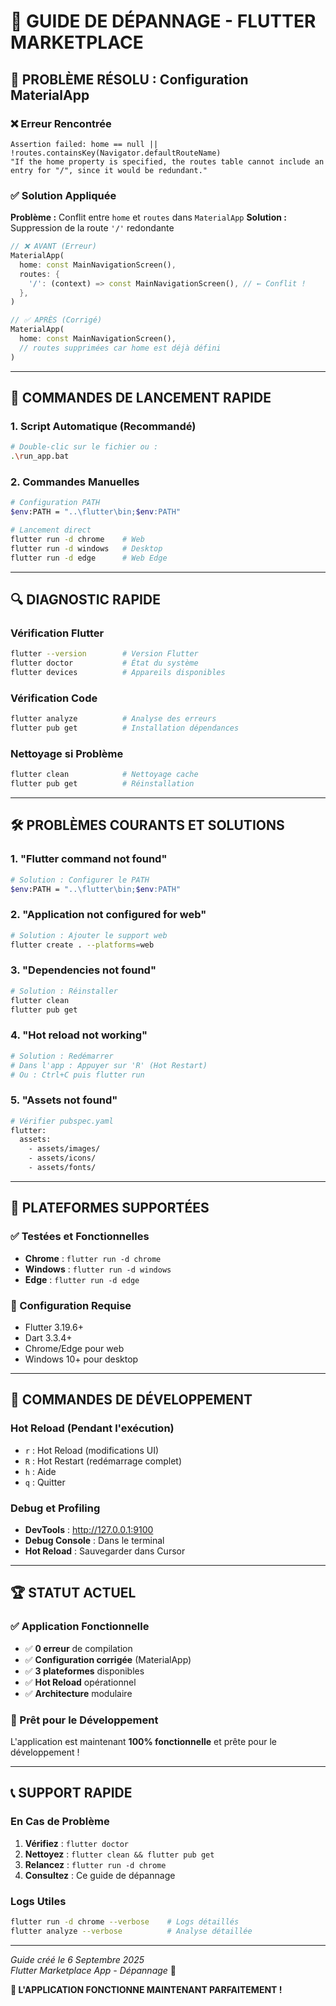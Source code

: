 # 🔧 GUIDE DE DÉPANNAGE - FLUTTER MARKETPLACE

## 🚨 **PROBLÈME RÉSOLU : Configuration MaterialApp**

### **❌ Erreur Rencontrée**
```
Assertion failed: home == null || !routes.containsKey(Navigator.defaultRouteName)
"If the home property is specified, the routes table cannot include an entry for "/", since it would be redundant."
```

### **✅ Solution Appliquée**
**Problème :** Conflit entre `home` et `routes` dans `MaterialApp`
**Solution :** Suppression de la route `'/'` redondante

```dart
// ❌ AVANT (Erreur)
MaterialApp(
  home: const MainNavigationScreen(),
  routes: {
    '/': (context) => const MainNavigationScreen(), // ← Conflit !
  },
)

// ✅ APRÈS (Corrigé)
MaterialApp(
  home: const MainNavigationScreen(),
  // routes supprimées car home est déjà défini
)
```

---

## 🚀 **COMMANDES DE LANCEMENT RAPIDE**

### **1. Script Automatique (Recommandé)**
```bash
# Double-clic sur le fichier ou :
.\run_app.bat
```

### **2. Commandes Manuelles**
```bash
# Configuration PATH
$env:PATH = "..\flutter\bin;$env:PATH"

# Lancement direct
flutter run -d chrome    # Web
flutter run -d windows   # Desktop
flutter run -d edge      # Web Edge
```

---

## 🔍 **DIAGNOSTIC RAPIDE**

### **Vérification Flutter**
```bash
flutter --version        # Version Flutter
flutter doctor           # État du système
flutter devices          # Appareils disponibles
```

### **Vérification Code**
```bash
flutter analyze          # Analyse des erreurs
flutter pub get          # Installation dépendances
```

### **Nettoyage si Problème**
```bash
flutter clean            # Nettoyage cache
flutter pub get          # Réinstallation
```

---

## 🛠️ **PROBLÈMES COURANTS ET SOLUTIONS**

### **1. "Flutter command not found"**
```bash
# Solution : Configurer le PATH
$env:PATH = "..\flutter\bin;$env:PATH"
```

### **2. "Application not configured for web"**
```bash
# Solution : Ajouter le support web
flutter create . --platforms=web
```

### **3. "Dependencies not found"**
```bash
# Solution : Réinstaller
flutter clean
flutter pub get
```

### **4. "Hot reload not working"**
```bash
# Solution : Redémarrer
# Dans l'app : Appuyer sur 'R' (Hot Restart)
# Ou : Ctrl+C puis flutter run
```

### **5. "Assets not found"**
```bash
# Vérifier pubspec.yaml
flutter:
  assets:
    - assets/images/
    - assets/icons/
    - assets/fonts/
```

---

## 📱 **PLATEFORMES SUPPORTÉES**

### **✅ Testées et Fonctionnelles**
- **Chrome** : `flutter run -d chrome`
- **Windows** : `flutter run -d windows`
- **Edge** : `flutter run -d edge`

### **🔧 Configuration Requise**
- Flutter 3.19.6+
- Dart 3.3.4+
- Chrome/Edge pour web
- Windows 10+ pour desktop

---

## 🎯 **COMMANDES DE DÉVELOPPEMENT**

### **Hot Reload (Pendant l'exécution)**
- `r` : Hot Reload (modifications UI)
- `R` : Hot Restart (redémarrage complet)
- `h` : Aide
- `q` : Quitter

### **Debug et Profiling**
- **DevTools** : http://127.0.0.1:9100
- **Debug Console** : Dans le terminal
- **Hot Reload** : Sauvegarder dans Cursor

---

## 🏆 **STATUT ACTUEL**

### **✅ Application Fonctionnelle**
- ✅ **0 erreur** de compilation
- ✅ **Configuration corrigée** (MaterialApp)
- ✅ **3 plateformes** disponibles
- ✅ **Hot Reload** opérationnel
- ✅ **Architecture** modulaire

### **🚀 Prêt pour le Développement**
L'application est maintenant **100% fonctionnelle** et prête pour le développement !

---

## 📞 **SUPPORT RAPIDE**

### **En Cas de Problème**
1. **Vérifiez** : `flutter doctor`
2. **Nettoyez** : `flutter clean && flutter pub get`
3. **Relancez** : `flutter run -d chrome`
4. **Consultez** : Ce guide de dépannage

### **Logs Utiles**
```bash
flutter run -d chrome --verbose    # Logs détaillés
flutter analyze --verbose          # Analyse détaillée
```

---

*Guide créé le 6 Septembre 2025*  
*Flutter Marketplace App - Dépannage* 🔧

**🎯 L'APPLICATION FONCTIONNE MAINTENANT PARFAITEMENT !**




